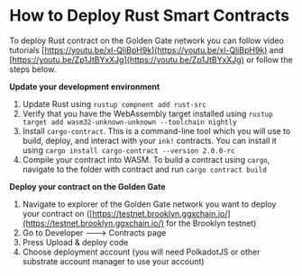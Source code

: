 # How to Deploy Rust Smart Contracts

To deploy Rust contract on the Golden Gate network you can follow video tutorials [https://youtu.be/xl-QliBpH9k](https://youtu.be/xl-QliBpH9k) and [https://youtu.be/Zp1JtBYxXJg](https://youtu.be/Zp1JtBYxXJg) or follow the steps below.

**Update your development environment**

1. Update Rust using `rustup compnent add rust-src`
2. Verify that you have the WebAssembly target installed using `rustup target add wasm32-unknown-unknown --toolchain nightly`
3. Install `cargo-contract`. This is a command-line tool which you will use to build, deploy, and interact with your `ink!` contracts. You can install it using `cargo install cargo-contract --version 2.0.0-rc`
4. Compile your contract into WASM. To build a contract using `cargo`, navigate to the folder with contract and run `cargo contract build`

**Deploy your contract on the Golden Gate**

1. Navigate to explorer of the Golden Gate network you want to deploy your contract on ([https://testnet.brooklyn.ggxchain.io/](https://testnet.brooklyn.ggxchain.io/) for the Brooklyn testnet)
2. Go to Developer 🡒 Contracts page
3. Press Upload & deploy code
4. Choose deployment account (you will need PolkadotJS or other substrate account manager to use your account)

